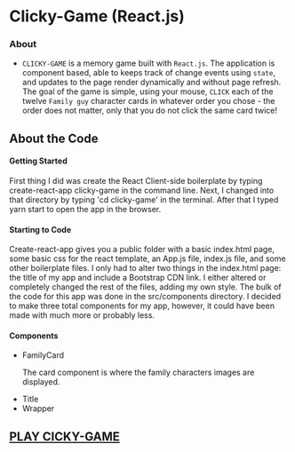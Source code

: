 # Clicky-Game (React.js)

### About

* `CLICKY-GAME` is a memory game built with `React.js`. The application is component based, able to keeps track of change events using `state`, and updates to the page render dynamically and without page refresh. 
    The goal of the game is simple, using your mouse, `CLICK` each of the twelve `Family guy` character cards in whatever order you chose - the order does not matter, only that you do not click the same card twice!  

<h2>About the Code</h2>
<h4>Getting Started</h4>
<p>First thing I did was create the React Client-side boilerplate by typing create-react-app clicky-game in the command line.  Next, I changed into that directory by typing 'cd clicky-game' in the terminal. After that I typed yarn start to open the app in the browser.</p>
<h4>Starting to Code</h4>
<p>Create-react-app gives you a public folder with a basic index.html page, some basic css for the react template, an App.js file, index.js file, and some other boilerplate files.  I only had to alter two things in the index.html page: the title of my app and include a Bootstrap CDN link. I either altered or completely changed the rest of the files, adding my own style.  The bulk of the code for this app was done in the src/components directory.  I decided to make three total components for my app, however, it could have been made with much more or probably less.</p>
<h4>Components</h4>
<ul>
  <li>FamilyCard
      <p>The card component is where the family characters images are displayed.</p>
  </li>
  <li>Title
  </li>
  <li>Wrapper
  </li>
</ul>

## [PLAY CICKY-GAME](https://family-clicky-game.herokuapp.com/)